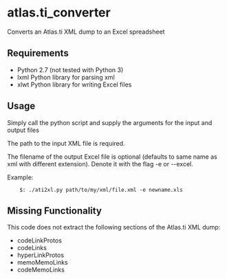 atlas.ti_converter
==================

Converts an Atlas.ti XML dump to an Excel spreadsheet

Requirements
-----------
* Python 2.7 (not tested with Python 3)
* lxml Python library for parsing xml
* xlwt Python library for writing Excel files

Usage
-----

Simply call the python script and supply the arguments for the input and output files

The path to the input XML file is required.

The filename of the output Excel file is optional (defaults to same name as xml with different extension).  Denote it with the flag -e or --excel.

Example:

        $: ./ati2xl.py path/to/my/xml/file.xml -e newname.xls

Missing Functionality
---------------------

This code does not extract the following sections of the Atlas.ti XML dump:

* codeLinkProtos
* codeLinks
* hyperLinkProtos
* memoMemoLinks
* codeMemoLinks